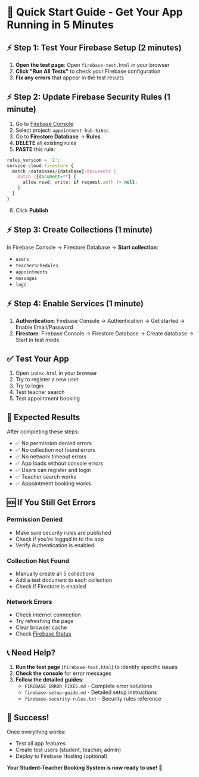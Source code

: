 # 🚀 Quick Start Guide - Get Your App Running in 5 Minutes

## ⚡ **Step 1: Test Your Firebase Setup (2 minutes)**

1. **Open the test page**: Open `firebase-test.html` in your browser
2. **Click "Run All Tests"** to check your Firebase configuration
3. **Fix any errors** that appear in the test results

## ⚡ **Step 2: Update Firebase Security Rules (1 minute)**

1. Go to [Firebase Console](https://console.firebase.google.com/)
2. Select project: `appointment-hub-516ec`
3. Go to **Firestore Database** → **Rules**
4. **DELETE** all existing rules
5. **PASTE** this rule:
```javascript
rules_version = '2';
service cloud.firestore {
  match /databases/{database}/documents {
    match /{document=**} {
      allow read, write: if request.auth != null;
    }
  }
}
```
6. Click **Publish**

## ⚡ **Step 3: Create Collections (1 minute)**

In Firebase Console → Firestore Database → **Start collection**:
- `users`
- `teacherSchedules`
- `appointments`
- `messages`
- `logs`

## ⚡ **Step 4: Enable Services (1 minute)**

1. **Authentication**: Firebase Console → Authentication → Get started → Enable Email/Password
2. **Firestore**: Firebase Console → Firestore Database → Create database → Start in test mode

## ✅ **Test Your App**

1. Open `index.html` in your browser
2. Try to register a new user
3. Try to login
4. Test teacher search
5. Test appointment booking

## 🎯 **Expected Results**

After completing these steps:
- ✅ No permission denied errors
- ✅ No collection not found errors
- ✅ No network timeout errors
- ✅ App loads without console errors
- ✅ Users can register and login
- ✅ Teacher search works
- ✅ Appointment booking works

## 🆘 **If You Still Get Errors**

### **Permission Denied**
- Make sure security rules are published
- Check if you're logged in to the app
- Verify Authentication is enabled

### **Collection Not Found**
- Manually create all 5 collections
- Add a test document to each collection
- Check if Firestore is enabled

### **Network Errors**
- Check internet connection
- Try refreshing the page
- Clear browser cache
- Check [Firebase Status](https://status.firebase.google.com/)

## 📞 **Need Help?**

1. **Run the test page** (`firebase-test.html`) to identify specific issues
2. **Check the console** for error messages
3. **Follow the detailed guides**:
   - `FIREBASE_ERROR_FIXES.md` - Complete error solutions
   - `firebase-setup-guide.md` - Detailed setup instructions
   - `firebase-security-rules.txt` - Security rules reference

## 🎉 **Success!**

Once everything works:
- Test all app features
- Create test users (student, teacher, admin)
- Deploy to Firebase Hosting (optional)

**Your Student-Teacher Booking System is now ready to use!** 🚀 
